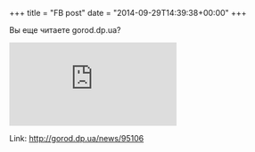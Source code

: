 +++
title = "FB post"
date = "2014-09-29T14:39:38+00:00"
+++

Вы еще читаете gorod.dp.ua? 

![Photo](https://external.xx.fbcdn.net/safe_image.php?d=AQDWTDMjPjVo-nGj&w=130&h=130&url=http%3A%2F%2Fgorod.dp.ua%2Fpic%2Fnews%2Fnewsimages%2F0914%2F95106.jpg&cfs=1&sx=80&sy=0&sw=210&sh=210&_nc_hash=AQBNDx4p-gQkZuoH)


Link: http://gorod.dp.ua/news/95106
